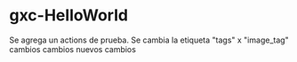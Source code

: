 # gxc-HelloWorld

Se agrega un actions de prueba.
Se cambia la etiqueta "tags" x "image_tag"
cambios
cambios
nuevos cambios
